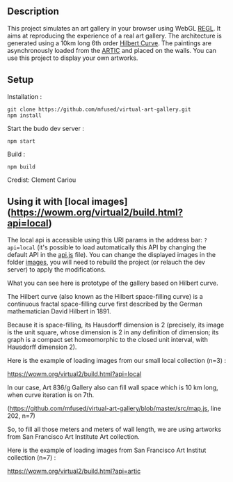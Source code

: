 

## Description

This project simulates an art gallery in your browser using WebGL [REGL](https://github.com/regl-project/regl).
It aims at reproducing the experience of a real art gallery.
The architecture is generated using a 10km long 6th order [Hilbert Curve](https://en.wikipedia.org/wiki/Hilbert_curve).
The paintings are asynchronously loaded from the [ARTIC](https://aggregator-data.artic.edu/home) and placed on the walls.
You can use this project to display your own artworks.

## Setup

Installation :
```shell
git clone https://github.com/mfused/virtual-art-gallery.git
npm install
```
Start the budo dev server : 
```shell
npm start
```
Build : 
```shell
npm build
```
Credist: Clement Cariou

## Using it with [local images] (https://wowm.org/virtual2/build.html?api=local)

The local api is accessible using this URI params in the address bar: ```?api=local``` (it's possible to load automatically this API by changing the default API in the [api.js](api/api.js) file). You can change the displayed images in the folder [images](images), you will need to rebuild the project (or relauch the dev server) to apply the modifications.

What you can see here is prototype of the gallery based on Hilbert curve.

The Hilbert curve (also known as the Hilbert space-filling curve) is a continuous fractal space-filling curve first described by the German mathematician David Hilbert in 1891.

Because it is space-filling, its Hausdorff dimension is 2 (precisely, its image is the unit square, whose dimension is 2 in any definition of dimension; its graph is a compact set homeomorphic to the closed unit interval, with Hausdorff dimension 2).

Here is the example of loading images from our small local collection (n=3) :

https://wowm.org/virtual2/build.html?api=local

In our case, Art 836/g Gallery also can fill wall space which is 10 km long, when curve iteration is on 7th.

(https://github.com/mfused/virtual-art-gallery/blob/master/src/map.js, line 202, n=7)

So, to fill all those meters and meters of wall length, we are using artworks from San Francisco Art Institute Art collection.

Here is the example of loading images from San Francisco Art Institut collection (n=7) :

https://wowm.org/virtual2/build.html?api=artic


